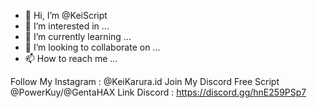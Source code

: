 - 👋 Hi, I’m @KeiScript
- 👀 I’m interested in ...
- 🌱 I’m currently learning ...
- 💞️ I’m looking to collaborate on ...
- 📫 How to reach me ...

<!---
Fiyan284/Fiyan284 is a ✨ special ✨ repository because its `README.md` (this file) appears on your GitHub profile.
You can click the Preview link to take a look at your changes.
--->
Follow My Instagram : @KeiKarura.id
Join My Discord Free Script @PowerKuy/@GentaHAX
Link Discord : https://discord.gg/hnE259PSp7

